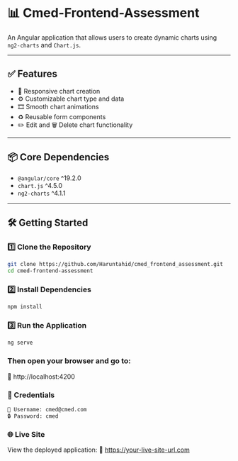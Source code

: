 # 📊 Cmed-Frontend-Assessment

An Angular application that allows users to create dynamic charts using `ng2-charts` and `Chart.js`.

---

## ✅ Features

- 📱 Responsive chart creation
- ⚙️ Customizable chart type and data
- 🎞 Smooth chart animations
- ♻️ Reusable form components
- ✏️ Edit and 🗑 Delete chart functionality

---

## 📦 Core Dependencies

- `@angular/core` ^19.2.0
- `chart.js` ^4.5.0
- `ng2-charts` ^4.1.1

---

## 🛠 Getting Started

### 1️⃣ Clone the Repository

```bash
git clone https://github.com/Haruntahid/cmed_frontend_assessment.git
cd cmed-frontend-assessment
```

### 2️⃣ Install Dependencies

```bash
npm install
```

### 3️⃣ Run the Application

```bash
ng serve
```

### Then open your browser and go to:

🔗 http://localhost:4200

### 🔐 Credentials

```bash
👤 Username: cmed@cmed.com
🔒 Password: cmed
```

### 🌐 Live Site

View the deployed application:
🔗 https://your-live-site-url.com
